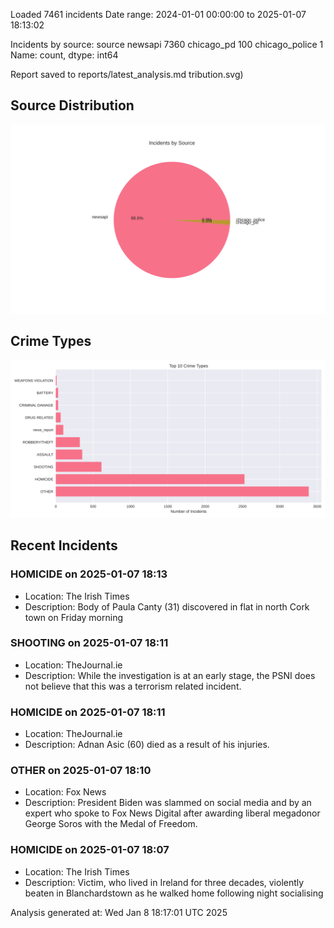 
Loaded 7461 incidents
Date range: 2024-01-01 00:00:00 to 2025-01-07 18:13:02

Incidents by source:
source
newsapi           7360
chicago_pd         100
chicago_police       1
Name: count, dtype: int64

Report saved to reports/latest_analysis.md
tribution.svg)

## Source Distribution
![Source Distribution](images/source_distribution.svg)

## Crime Types
![Crime Types](images/crime_types.svg)

## Recent Incidents

### HOMICIDE on 2025-01-07 18:13
- Location: The Irish Times
- Description: Body of Paula Canty (31) discovered in flat in north Cork town on Friday morning


### SHOOTING on 2025-01-07 18:11
- Location: TheJournal.ie
- Description: While the investigation is at an early stage, the PSNI does not believe that this was a terrorism related incident.


### HOMICIDE on 2025-01-07 18:11
- Location: TheJournal.ie
- Description: Adnan Asic (60) died as a result of his injuries.


### OTHER on 2025-01-07 18:10
- Location: Fox News
- Description: President Biden was slammed on social media and by an expert who spoke to Fox News Digital after awarding liberal megadonor George Soros with the Medal of Freedom.


### HOMICIDE on 2025-01-07 18:07
- Location: The Irish Times
- Description: Victim, who lived in Ireland for three decades, violently beaten in Blanchardstown as he walked home following night socialising

Analysis generated at: Wed Jan  8 18:17:01 UTC 2025
